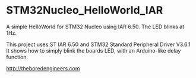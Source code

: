 STM32Nucleo_HelloWorld_IAR
==========================

A simple HelloWorld for STM32 Nucleo using IAR 6.50. The LED blinks at 1Hz.

This project uses ST IAR 6.50 and STM32 Standard Peripheral Driver V3.6.1
It shows how to simply blink the boards LED, with an Arduino-like delay function.


http://theboredengineers.com
